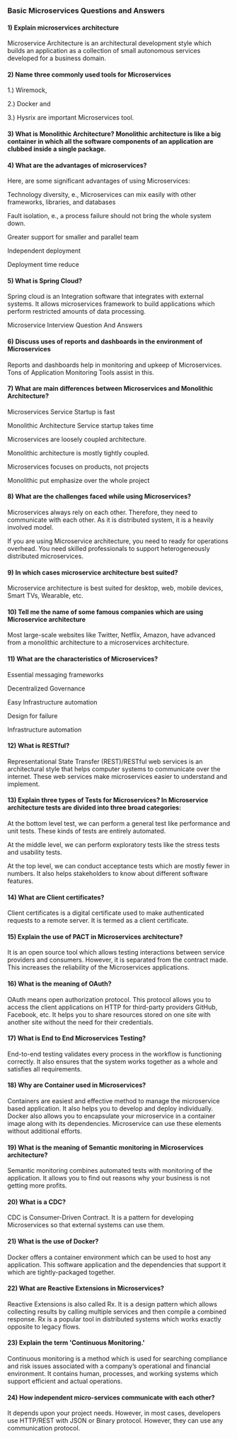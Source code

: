 ### Basic Microservices Questions and Answers

#### 1) Explain microservices architecture

Microservice Architecture is an architectural development style which builds an application as a collection of small
autonomous services developed for a business domain.

#### 2) Name three commonly used tools for Microservices

1.) Wiremock,

2.) Docker and

3.) Hysrix are important Microservices tool.

#### 3) What is Monolithic Architecture? Monolithic architecture is like a big container in which all the software components of an application are clubbed inside a single package.

#### 4) What are the advantages of microservices?

Here, are some significant advantages of using Microservices:

Technology diversity, e., Microservices can mix easily with other frameworks, libraries, and databases

Fault isolation, e., a process failure should not bring the whole system down.

Greater support for smaller and parallel team

Independent deployment

Deployment time reduce

#### 5) What is Spring Cloud?

Spring cloud is an Integration software that integrates with external systems. It allows microservices framework to
build applications which perform restricted amounts of data processing.

Microservice Interview Question And Answers

#### 6) Discuss uses of reports and dashboards in the environment of Microservices

Reports and dashboards help in monitoring and upkeep of Microservices. Tons of Application Monitoring Tools assist in
this.

#### 7) What are main differences between Microservices and Monolithic Architecture?

Microservices Service Startup is fast

Monolithic Architecture Service startup takes time

Microservices are loosely coupled architecture.

Monolithic architecture is mostly tightly coupled.

Microservices focuses on products, not projects

Monolithic put emphasize over the whole project

#### 8) What are the challenges faced while using Microservices?

Microservices always rely on each other. Therefore, they need to communicate with each other. As it is distributed
system, it is a heavily involved model.

If you are using Microservice architecture, you need to ready for operations overhead. You need skilled professionals to
support heterogeneously distributed microservices.

#### 9) In which cases microservice architecture best suited?

Microservice architecture is best suited for desktop, web, mobile devices, Smart TVs, Wearable, etc.

#### 10) Tell me the name of some famous companies which are using Microservice architecture

Most large-scale websites like Twitter, Netflix, Amazon, have advanced from a monolithic architecture to a microservices
architecture.

#### 11) What are the characteristics of Microservices?

Essential messaging frameworks

Decentralized Governance

Easy Infrastructure automation

Design for failure

Infrastructure automation

#### 12) What is RESTful?

Representational State Transfer (REST)/RESTful web services is an architectural style that helps computer systems to
communicate over the internet. These web services make microservices easier to understand and implement.

#### 13) Explain three types of Tests for Microservices? In Microservice architecture tests are divided into three broad categories:

At the bottom level test, we can perform a general test like performance and unit tests. These kinds of tests are
entirely automated.

At the middle level, we can perform exploratory tests like the stress tests and usability tests.

At the top level, we can conduct acceptance tests which are mostly fewer in numbers. It also helps stakeholders to know
about different software features.

#### 14) What are Client certificates?

Client certificates is a digital certificate used to make authenticated requests to a remote server. It is termed as a
client certificate.

#### 15) Explain the use of PACT in Microservices architecture?

It is an open source tool which allows testing interactions between service providers and consumers. However, it is
separated from the contract made. This increases the reliability of the Microservices applications.

#### 16) What is the meaning of OAuth?

OAuth means open authorization protocol. This protocol allows you to access the client applications on HTTP for
third-party providers GitHub, Facebook, etc. It helps you to share resources stored on one site with another site
without the need for their credentials.

#### 17) What is End to End Microservices Testing?

End-to-end testing validates every process in the workflow is functioning correctly. It also ensures that the system
works together as a whole and satisfies all requirements.

#### 18) Why are Container used in Microservices?

Containers are easiest and effective method to manage the microservice based application. It also helps you to develop
and deploy individually. Docker also allows you to encapsulate your microservice in a container image along with its
dependencies. Microservice can use these elements without additional efforts.

#### 19) What is the meaning of Semantic monitoring in Microservices architecture?

Semantic monitoring combines automated tests with monitoring of the application. It allows you to find out reasons why
your business is not getting more profits.

#### 20) What is a CDC?

CDC is Consumer-Driven Contract. It is a pattern for developing Microservices so that external systems can use them.

#### 21) What is the use of Docker?

Docker offers a container environment which can be used to host any application. This software application and the
dependencies that support it which are tightly-packaged together.

#### 22) What are Reactive Extensions in Microservices?

Reactive Extensions is also called Rx. It is a design pattern which allows collecting results by calling multiple
services and then compile a combined response. Rx is a popular tool in distributed systems which works exactly opposite
to legacy flows.

#### 23) Explain the term 'Continuous Monitoring.'

Continuous monitoring is a method which is used for searching compliance and risk issues associated with a company’s
operational and financial environment. It contains human, processes, and working systems which support efficient and
actual operations.

#### 24) How independent micro-services communicate with each other?

It depends upon your project needs. However, in most cases, developers use HTTP/REST with JSON or Binary protocol.
However, they can use any communication protocol.


